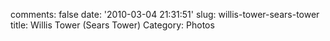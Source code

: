 comments: false
date: '2010-03-04 21:31:51'
slug: willis-tower-sears-tower
title: Willis Tower (Sears Tower)
Category: Photos

<!-- ai c /wp/searsTower.jpg /wp/searsTower.jpg 333 500 The Willis Tower -->
